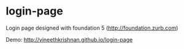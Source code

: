 login-page
==========

Login page designed with foundation 5 (http://foundation.zurb.com)

Demo:
	http://vineethkrishnan.github.io/login-page
